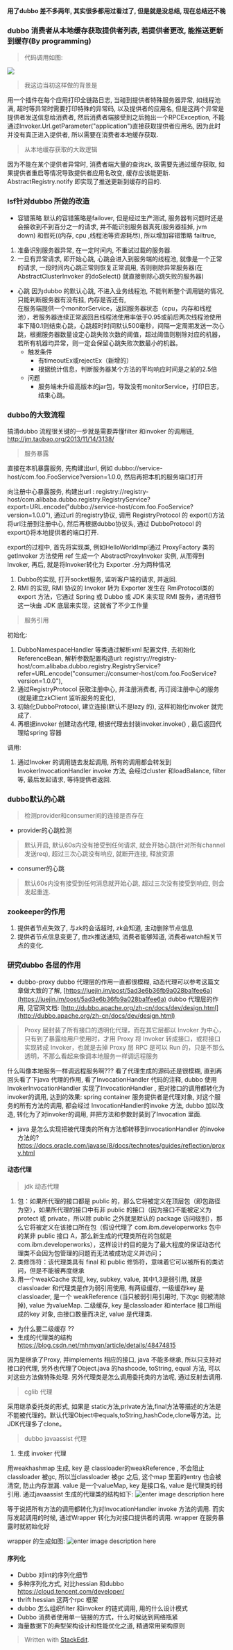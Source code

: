 **用了dubbo 差不多两年, 其实很多都用过看过了, 但是就是没总结, 现在总结还不晚**

### dubbo 消费者从本地缓存获取提供者列表, 若提供者更改, 能推送更新到缓存(By programming)
> 代码调用如图: 

![](https://drive.google.com/uc?id=1KpmEBe7mhzPNlZ0zgLO-y5lMahW-Jexw)

> 我这边当初这样做的背景是

 用一个插件在每个应用打印全链路日志, 当碰到提供者特殊服务器异常, 如线程池满, 超时等异常时需要打印特殊的异常码, 以及提供者的应用名, 但是这两个异常是提供者发送信息给消费者, 然后消费者端接受到之后抛出一个RPCException, 不能通过Invoker.Url.getParameter("application")直接获取提供者应用名, 因为此时并没有真正进入提供者, 所以需要在消费者本地缓存获取. 

> 从本地缓存获取的大致逻辑

因为不能在某个提供者异常时, 消费者端大量的查询zk, 故需要先通过缓存获取, 如果提供者重启等情况导致提供者应用名改变, 缓存应该能更新. AbstractRegistry.notify 即实现了推送更新到缓存的目的.


### lsf针对dubbo 所做的改造

* 容错策略
默认的容错策略是failover, 但是经过生产测试, 服务器有问题时还是会接收到不到百分之一的请求, 并不能识别服务器真死(服务器挂掉, jvm down) 和假死((内存, cpu ,线程池等资源耗尽), 所以增加容错策略 failtrue, 
1. 准备识别服务器异常, 在一定时间内, 不重试过载的服务器.
2. 一旦有异常请求, 即开始心跳, 心跳会进入到服务端的线程池, 就像是一个正常的请求, 一段时间内心跳正常则恢复正常调用, 否则剔除异常服务器(在 AbstractClusterInvoker 的doSelect() 就直接剔除心跳失败的服务器) 


* 心跳
    因为dubbo 的默认心跳, 不进入业务线程池, 不能判断整个调用链的情况, 只能判断服务器有没有挂, 内存是否还有,  
    在服务端提供一个monitorService，返回服务器状态（cpu，内存和线程池），若服务器连续正常返回且线程池使用率低于0.95或前后两次线程池使用率下降0.1则结束心跳，心跳超时时间默认500毫秒，间隔一定周期发送一次心跳，根据服务器数量设定心跳失败次数的阈值，超过阈值则剔除对应的机器，若所有机器均异常，则一定会保留心跳失败次数最小的机器。
    * 触发条件
      * 有timeoutEx或rejectEx（新增的）
      * 根据统计信息，判断服务器某个方法的平均响应时间是之前的2.5倍
    * 问题
      * 服务端未升级高版本的jar包，导致没有monitorService，打印日志，结束心跳。
 

### dubbo的大致流程

搞清dubbo 流程很关键的一步就是需要弄懂filter 和invoker 的调用链,
http://jm.taobao.org/2013/11/14/3138/
>  服务暴露

直接在本机暴露服务, 先构建出url, 例如 dubbo://service-host/com.foo.FooService?version=1.0.0, 然后再把本机的服务端口打开

 向注册中心暴露服务, 构建出url : registry://registry-host/com.alibaba.dubbo.registry.RegistryService?export=URL.encode("dubbo://service-host/com.foo.FooService?version=1.0.0"), 通过url 的registry协议, 调用 RegistryProtocol 的 export()方法 将url注册到注册中心, 然后再根据dubbo协议头, 通过 DubboProtocol 的 export()将本地提供者的端口打开.

export的过程中, 首先将实现类, 例如HelloWorldImpl通过 ProxyFactory 类的 getInvoker 方法使用 ref 生成一个 AbstractProxyInvoker 实例, 从而得到Invoker, 再后, 就是将Invoker转化为 Exporter .分为两种情况
1. Dubbo的实现, 打开socket服务, 监听客户端的请求, 并返回.
2. RMI 的实现,  RMI 协议的 Invoker 转为 Exporter 发生在 RmiProtocol类的 export 方法，它通过 Spring 或 Dubbo 或 JDK 来实现 RMI 服务，通讯细节这一块由 JDK 底层来实现，这就省了不少工作量


> 服务引用

初始化: 
1. DubboNamespaceHandler 等类通过解析xml 配置文件, 去初始化ReferenceBean,  解析参数配置构造url: registry://registry-host/com.alibaba.dubbo.registry.RegistryService?refer=URL.encode("consumer://consumer-host/com.foo.FooService?version=1.0.0"),  
2. 通过RegistryProtocol 获取注册中心, 并注册消费者, 再订阅注册中心的服务(就是建立zkClient 监听服务的变化), 
3. 初始化DubboProtocol, 建立连接(默认不是lazy 的), 这样初始化invoker 就完成了.
4. 再根据invoker 创建动态代理, 根据代理去封装invoker.invoke() , 最后返回代理给spring 容器

调用: 
1. 通过Invoker 的调用链去发起调用, 所有的调用都会转发到InvokerInvocationHandler invoke 方法, 会经过cluster 和loadBalance, filter等, 最后发起请求, 等待提供者返回.


### dubbo默认的心跳
> 检测provider和consumer间的连接是否存在

* provider的心跳检测
> 默认开启, 默认60s内没有接受到任何请求, 就会开始心跳(针对所有channel 发送req), 超过三次心跳没有响应, 就断开连接, 释放资源

* consumer的心跳
> 默认60s内没有接受到任何消息就开始心跳, 超过三次没有接受到响应, 则会发起重连.

### zookeeper的作用
1. 提供者节点失效了, 与zk的会话超时, zk会知道, 主动删除节点信息
2. 提供者节点信息变更了, 由zk推送通知, 消费者能够知道, 消费者watch相关节点的变化.

### 研究dubbo 各层的作用

* dubbo-proxy
dubbo 代理层的作用一直都很模糊, 动态代理可以参考这篇文章做大致的了解, 
[https://juejin.im/post/5ad3e6b36fb9a028ba1fee6a](https://juejin.im/post/5ad3e6b36fb9a028ba1fee6a)
dubbo 代理层的作用, 见官网文档: [http://dubbo.apache.org/zh-cn/docs/dev/design.html](http://dubbo.apache.org/zh-cn/docs/dev/design.html)

> Proxy 层封装了所有接口的透明化代理，而在其它层都以 Invoker 为中心，只有到了暴露给用户使用时，才用 Proxy 将 Invoker 转成接口，或将接口实现转成 Invoker，也就是去掉 Proxy 层 RPC 是可以 Run 的，只是不那么透明，不那么看起来像调本地服务一样调远程服务

什么叫像本地服务一样调远程服务啊??? 看了代理生成的源码还是很模糊, 直到再回头看了下java 代理的作用, 看了InvocationHandler 代码的注释, dubbo 使用InvokerInvocationHandler 实现了InvocationHandler , 把对接口的调用都转化为invoker的调用, 达到的效果: spring container 服务提供者是代理对象, 对这个服务的所有方法的调用, 都会经过 InvocationHandler的invoke 方法, dubbo 加以改造, 转化为了对invoker的调用, 并把方法和参数封装到了Invocation 里面.

* java 是怎么实现把被代理类的所有方法都转移到invocationHandler 的invoke 方法的? https://docs.oracle.com/javase/8/docs/technotes/guides/reflection/proxy.html

#### 动态代理

> jdk 动态代理

1. 包：如果所代理的接口都是 public 的，那么它将被定义在顶层包（即包路径为空），如果所代理的接口中有非 public 的接口（因为接口不能被定义为 protect 或 private，所以除 public 之外就是默认的 package 访问级别），那么它将被定义在该接口所在包（假设代理了 com.ibm.developerworks 包中的某非 public 接口 A，那么新生成的代理类所在的包就是 com.ibm.developerworks），这样设计的目的是为了最大程度的保证动态代理类不会因为包管理的问题而无法被成功定义并访问；  
2. 类修饰符：该代理类具有 final 和 public 修饰符，意味着它可以被所有的类访问，但是不能被再度继承
3. 用一个weakCache 实现, key, subkey, value, 其中1,3是弱引用, 就是classloader 和代理类是作为弱引用使用, 
有两级缓存,
 一级缓存key 是classloader, 是一个 weakReference (当只被弱引用引用时, 下次gc 则被清除掉), value 为valueMap.
二级缓存, key 是classloader 和interface 接口所组成的key 对象, 由接口数量而决定, value 是代理类.

* 为什么要二级缓存 ??
* 生成的代理类的结构
https://blog.csdn.net/mhmyqn/article/details/48474815


因为是继承了Proxy, 并implements 相应的接口, java 不能多继承, 所以只支持对接口的代理, 另外也代理了Object.java 的hashcode, toString, equal 方法, 可以对这些方法做特殊处理.
另外代理类是怎么调用委托类的方法呢, 通过反射去调用.

> cglib 代理

采用继承委托类的形式, 如果是 static方法,private方法,final方法等描述的方法是不能被代理的。默认代理Object中equals,toString,hashCode,clone等方法。比JDK代理多了clone。

> dubbo javaassist 代理

1. 生成 invoker 代理

用weakhashmap 生成, key 是 classloader的weakReference , 不会阻止classloader 被gc, 所以当classloader 被gc 之后, 这个map 里面的entry 也会被清空, 防止内存泄漏. value 是一个valueMap, key 是接口名, value 是代理类的弱引用. 
通过javaassist 生成的代理类的结构如下: 
![enter image description here](https://drive.google.com/uc?id=1Lhp2LuIa2m-fZ93pbSwfeSRXqgf6cyBr)

等于说把所有方法的调用都转化为对InvocationHandler invoke  方法的调用. 
而实际发起调用的时候, 通过Wrapper 转化为对接口提供者的调用. wrapper 在服务暴露时就初始化好
 
 wrapper 的生成如图: 
 ![enter image description here](https://drive.google.com/uc?id=1msOglqWEjCpftwgeqqslA5KyWsC1v3MZ)
 
 




#### 序列化
* Dubbo 对int的序列化细节
* 多种序列化方式, 对比hessian 和dubbo
https://cloud.tencent.com/developer/
*  thrift hessian 这两个rpc 框架
* dubbo 怎么组织filter 和invoker 的链式调用, 用的什么设计模式
* Dubbo 消费者使用单一链接的方式，什么时候达到网络瓶紧
* 海量数据下的典型架构设计和性能优化之道, 精通常用架构原则

> Written with [StackEdit](https://stackedit.io/).
<!--stackedit_data:
eyJoaXN0b3J5IjpbLTgyMDQwMjQ4MSwtMTc1NTIwMTAwMCwxMj
M5ODAxMzg1LDE4MDQ0ODkzMzAsLTE5NTA0MjQwNDQsLTEwMTc4
NzE5OTgsLTE4NzE0MDE4ODksLTE4ODY1OTM3NDMsLTIxMzE5MD
ExMDAsODAzMjMxNDYsNDg2NzQ5MTQ4LDIzOTk3NjY5MywxNzc1
NjEzMDI4LDE2MTYxMTk1MjUsLTEwNzUyODExNTcsMTE3OTU2Nz
gzNSwxNTAyNjg4MjUsMTU0MTMzMzQ5NSwtMTgwMzAzNzcwOCwt
MTM3ODI5NjU5OF19
-->